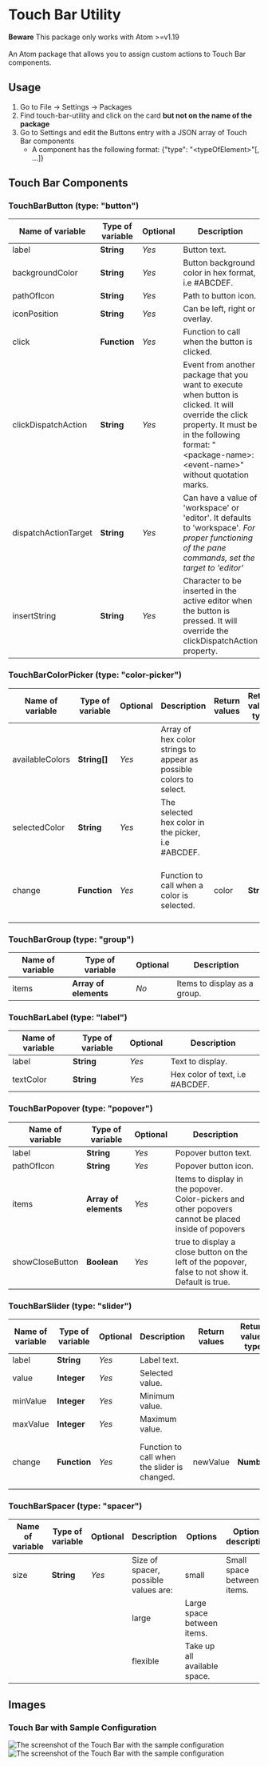 # Touch Bar Utility

<div class="alert alert-warning" role="alert">
  <strong>Beware</strong> This package only works with Atom >=v1.19
</div>
<br>
An Atom package that allows you to assign custom actions to Touch Bar components.

## Usage
1.  Go to File → Settings → Packages
2.  Find touch-bar-utility and click on the card **but not on the name of the package**
3.  Go to Settings and edit the Buttons entry with a JSON array of Touch Bar components
    *   A component has the following format: {"type": "&lt;typeOfElement&gt;"\[, ...\]}

## Touch Bar Components

### TouchBarButton (type: "button")
 Name of variable     | Type of variable | Optional | Description
 ---------------------|------------------|----------|----------------------------------------------------
 label                | **String**       | _Yes_    | Button text.
 backgroundColor      | **String**       | _Yes_    | Button background color in hex format, i.e #ABCDEF.
 pathOfIcon           | **String**       | _Yes_    | Path to button icon.
 iconPosition         | **String**       | _Yes_    | Can be left, right or overlay.
 click                | **Function**     | _Yes_    | Function to call when the button is clicked.
 clickDispatchAction  | **String**       | _Yes_    | Event from another package that you want to execute when button is clicked. It will override the click property. It must be in the following format: "&lt;package-name&gt;:&lt;event-name&gt;" without quotation marks.
 dispatchActionTarget | **String**       | _Yes_    | Can have a value of 'workspace' or 'editor'. It defaults to 'workspace'. _For proper functioning of the pane commands, set the target to 'editor'_
 insertString      | **String**       | _Yes_    | Character to be inserted in the active editor when the button is pressed. It will override the clickDispatchAction property.

### TouchBarColorPicker (type: "color-picker")
 Name of variable | Type of variable | Optional | Description                                                        | Return values | Return values type | Return values description
 -----------------|------------------|----------|--------------------------------------------------------------------|---------------|--------------------|-------------------------------------------------
 availableColors  | **String[]**     | _Yes_    | Array of hex color strings to appear as possible colors to select.
 selectedColor    | **String**       | _Yes_    | The selected hex color in the picker, i.e #ABCDEF.
 change           | **Function**     | _Yes_    | Function to call when a color is selected.                         | color         | **String**         | The color that the user selected from the picker

### TouchBarGroup (type: "group")
 Name of variable | Type of variable      | Optional | Description
 -----------------|-----------------------|----------|-----------------------------
 items            | **Array of elements** | _No_     | Items to display as a group.
### TouchBarLabel (type: "label")
 Name of variable | Type of variable     | Optional | Description
 -----------------|----------------------|----------|--------------------------------
 label            | **String**           | _Yes_    | Text to display.
 textColor        | **String**           | _Yes_    | Hex color of text, i.e #ABCDEF.

### TouchBarPopover (type: "popover")
 Name of variable | Type of variable          | Optional | Description
 -----------------|---------------------------|----------|--------------------------------------------------------------------------------------------------
 label            | **String**                | _Yes_    | Popover button text.
 pathOfIcon       | **String**                | _Yes_    | Popover button icon.
 items            | **Array of elements**     | _Yes_    | Items to display in the popover. <div class="alert-warning" role="alert">Color-pickers and other popovers cannot be placed inside of popovers</div>
 showCloseButton  | **Boolean**               | _Yes_    | true to display a close button on the left of the popover, false to not show it. Default is true.

### TouchBarSlider (type: "slider")
 Name of variable | Type of variable | Optional | Description                                  | Return values | Return values type | Return values description
 -----------------|------------------|----------|----------------------------------------------|---------------|--------------------|-----------------------------------------------
 label            | **String**       | _Yes_    | Label text.
 value            | **Integer**      | _Yes_    | Selected value.
 minValue         | **Integer**      | _Yes_    | Minimum value.
 maxValue         | **Integer**      | _Yes_    | Maximum value.
 change           | **Function**     | _Yes_    | Function to call when the slider is changed. | newValue      | **Number**         | The value that the user selected on the Slider

### TouchBarSpacer (type: "spacer")
 Name of variable | Type of variable | Optional | Description                          | Options  | Options description
 -----------------|------------------|----------|--------------------------------------|----------|----------------------------
 size             | **String**       | _Yes_    | Size of spacer, possible values are: | small    | Small space between items.
 ||||large|Large space between items.
 ||||flexible|Take up all available space.

## Images
### Touch Bar with Sample Configuration
![The screenshot of the Touch Bar with the sample configuration](https://raw.githubusercontent.com/inakineitor/touch-bar-utility/master/images/sample-configuration/touch-bar-main-capture.png)
![The screenshot of the Touch Bar with the sample configuration](https://raw.githubusercontent.com/inakineitor/touch-bar-utility/master/images/sample-configuration/touch-bar-slider-capture.png)
